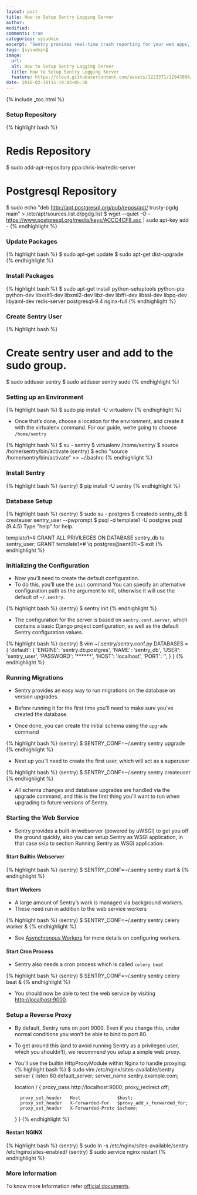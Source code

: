 ```yaml
---
layout: post
title: How to Setup Sentry Logging Server
author:
modified:
comments: true
categories: sysadmin
excerpt: "Sentry provides real-time crash reporting for your web apps, mobile apps, and games."
tags: [sysadmin]
image:
  url:
  alt: How to Setup Sentry Logging Server
  title: How to Setup Sentry Logging Server
  feature: https://cloud.githubusercontent.com/assets/1223371/12943884/27d77312-d00a-11e5-9cbc-0a8f0fe4317d.gif
date: 2016-02-10T15:19:43+05:30
---
```



{% include _toc.html %}

### Setup Repository

{% highlight bash %}
# Redis Repository
$ sudo add-apt-repository ppa:chris-lea/redis-server

# Postgresql Repository
$ sudo echo "deb http://apt.postgresql.org/pub/repos/apt/ trusty-pgdg main" >  /etc/apt/sources.list.d/pgdg.list
$ wget --quiet -O - https://www.postgresql.org/media/keys/ACCC4CF8.asc | sudo apt-key add -
{% endhighlight %}

### Update Packages

{% highlight bash %}
$ sudo apt-get update
$ sudo apt-get dist-upgrade
{% endhighlight %}

### Install Packages

{% highlight bash %}
$ sudo apt-get install python-setuptools python-pip python-dev libxslt1-dev libxml2-dev libz-dev libffi-dev libssl-dev libpq-dev libyaml-dev redis-server postgresql-9.4 nginx-full
{% endhighlight %}

### Create Sentry User

{% highlight bash %}
# Create sentry user and add to the sudo group.
$ sudo adduser sentry
$ sudo adduser sentry sudo
{% endhighlight %}

### Setting up an Environment

{% highlight bash %}
$ sudo pip install -U virtualenv
{% endhighlight %}

* Once that’s done, choose a location for the environment, and create it with the virtualenv command. For our guide, we’re going to choose `/home/sentry`

{% highlight bash %}
$ su - sentry
$ virtualenv /home/sentry/
$ source /home/sentry/bin/activate
(sentry) $ echo "source /home/sentry/bin/activate" >> ~/.bashrc
{% endhighlight %}

### Install Sentry

{% highlight bash %}
(sentry) $ pip install -U sentry
{% endhighlight %}

### Database Setup

{% highlight bash %}
(sentry) $ sudo su - postgres
$ createdb sentry_db
$ createuser sentry_user --pwprompt
$ psql -d template1 -U postgres
psql (9.4.5)
Type "help" for help.

template1=# GRANT ALL PRIVILEGES ON DATABASE sentry_db to sentry_user;
GRANT
template1=# \q
postgres@sent01:~$ exit
{% endhighlight %}

### Initializing the Configuration

* Now you’ll need to create the default configuration.
* To do this, you’ll use the `init` command You can specify an alternative configuration path as the argument to init, otherwise it will use the default of `~/.sentry`.

{% highlight bash %}
(sentry) $ sentry init
{% endhighlight %}

* The configuration for the server is based on `sentry.conf.server`, which contains a basic Django project configuration, as well as the default Sentry configuration values.

{% highlight bash %}
(sentry) $ vim ~/.sentry/sentry.conf.py
DATABASES = {
    'default': {
        'ENGINE': 'sentry.db.postgres',
        'NAME': 'sentry_db',
        'USER': 'sentry_user',
        'PASSWORD': '******',
        'HOST': 'localhost',
        'PORT': '',
    }
}
{% endhighlight %}


### Running Migrations

* Sentry provides an easy way to run migrations on the database on version upgrades.
* Before running it for the first time you’ll need to make sure you’ve created the database.



* Once done, you can create the initial schema using the `upgrade` command

{% highlight bash %}
(sentry) $ SENTRY_CONF=~/.sentry sentry upgrade
{% endhighlight %}

* Next up you’ll need to create the first user, which will act as a superuser

{% highlight bash %}
(sentry) $ SENTRY_CONF=~/.sentry sentry createuser
{% endhighlight %}

* All schema changes and database upgrades are handled via the upgrade command, and this is the first thing you’ll want to run when upgrading to future versions of Sentry.

### Starting the Web Service

* Sentry provides a built-in webserver (powered by uWSGI) to get you off the ground quickly, also you can setup Sentry as WSGI application, in that case skip to section Running Sentry as WSGI application.

#### Start Builtin Webserver

{% highlight bash %}
(sentry) $ SENTRY_CONF=~/.sentry sentry start &
{% endhighlight %}

#### Start Workers

* A large amount of Sentry’s work is managed via background workers.
* These need run in addition to the web service workers

{% highlight bash %}
(sentry) $ SENTRY_CONF=~/.sentry sentry celery worker &
{% endhighlight %}

* See <a href="https://docs.getsentry.com/on-premise/server/queue/">Asynchronous Workers</a> for more details on configuring workers.

#### Start Cron Process

* Sentry also needs a cron process which is called `celery beat`

{% highlight bash %}
(sentry) $ SENTRY_CONF=~/.sentry sentry celery beat &
{% endhighlight %}

* You should now be able to test the web service by visiting <a href="http://localhost:9000">http://localhost:9000</a>.

### Setup a Reverse Proxy

* By default, Sentry runs on port 9000. Even if you change this, under normal conditions you won’t be able to bind to port 80.
* To get around this (and to avoid running Sentry as a privileged user, which you shouldn’t), we recommend you setup a simple web proxy.

* You’ll use the builtin HttpProxyModule within Nginx to handle proxying:
{% highlight bash %}
$ sudo vim /etc/nginx/sites-available/sentry
server {
	listen 80 default_server;
	server_name sentry.example.com;

	location / {
		proxy_pass         http://localhost:9000;
		proxy_redirect     off;

		proxy_set_header   Host              $host;
		proxy_set_header   X-Forwarded-For   $proxy_add_x_forwarded_for;
		proxy_set_header   X-Forwarded-Proto $scheme;
	}
}
{% endhighlight %}

#### Restart NGINX

{% highlight bash %}
(sentry) $ sudo ln -s /etc/nginx/sites-available/sentry /etc/nginx/sites-enabled/
(sentry) $ sudo service nginx restart
{% endhighlight %}

### More Information

To know more Information refer <a href="https://docs.getsentry.com/on-premise/server/installation/">official documents</a>.
